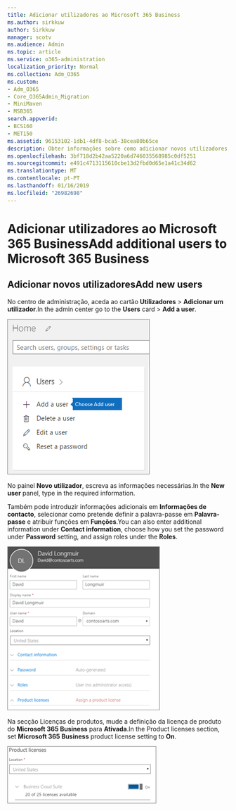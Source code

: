 ```yaml
---
title: Adicionar utilizadores ao Microsoft 365 Business
ms.author: sirkkuw
author: Sirkkuw
manager: scotv
ms.audience: Admin
ms.topic: article
ms.service: o365-administration
localization_priority: Normal
ms.collection: Adm_O365
ms.custom:
- Adm_O365
- Core_O365Admin_Migration
- MiniMaven
- MSB365
search.appverid:
- BCS160
- MET150
ms.assetid: 96153102-1db1-4df8-bca5-38cea80b65ce
description: Obter informações sobre como adicionar novos utilizadores, proteger os seus dispositivos e atribuir funções no Microsoft 365 Business.
ms.openlocfilehash: 3bf718d2b42aa5220a6d746035568985c0df5251
ms.sourcegitcommit: e491c4713115610cbe13d2fbd0d65e1a41c34d62
ms.translationtype: MT
ms.contentlocale: pt-PT
ms.lasthandoff: 01/16/2019
ms.locfileid: "26982698"
---
```

# <a name="add-additional-users-to-microsoft-365-business"></a><span data-ttu-id="61b23-103">Adicionar utilizadores ao Microsoft 365 Business</span><span class="sxs-lookup"><span data-stu-id="61b23-103">Add additional users to Microsoft 365 Business</span></span>

## <a name="add-new-users"></a><span data-ttu-id="61b23-104">Adicionar novos utilizadores</span><span class="sxs-lookup"><span data-stu-id="61b23-104">Add new users</span></span>

<span data-ttu-id="61b23-105">No centro de administração, aceda ao cartão **Utilizadores** \> **Adicionar um utilizador**.</span><span class="sxs-lookup"><span data-stu-id="61b23-105">In the admin center go to the **Users** card \> **Add a user**.</span></span>
  
![Choose Add a user on the Users card in the admin center](media/55218f5b-899c-41cb-8486-8746fcef1748.png)
  
<span data-ttu-id="61b23-107">No painel **Novo utilizador**, escreva as informações necessárias.</span><span class="sxs-lookup"><span data-stu-id="61b23-107">In the **New user** panel, type in the required information.</span></span> 
  
<span data-ttu-id="61b23-108">Também pode introduzir informações adicionais em **Informações de contacto**, selecionar como pretende definir a palavra-passe em **Palavra-passe** e atribuir funções em **Funções**.</span><span class="sxs-lookup"><span data-stu-id="61b23-108">You can also enter additional information under **Contact information**, choose how you set the password under **Password** setting, and assign roles under the **Roles**.</span></span>
  
![Enter user information in the New user card](media/f04d39ca-48be-4868-8330-8552a4754c8b.png)
  
<span data-ttu-id="61b23-110">Na secção Licenças de produtos, mude a definição da licença de produto do **Microsoft 365 Business** para **Ativada**.</span><span class="sxs-lookup"><span data-stu-id="61b23-110">In the Product licenses section, set **Microsoft 365 Business** product license setting to **On**.</span></span>
  
![Set the license setting to On position](media/7404f7f7-93bc-44a3-9ffb-4208b5b17402.png)
  

  

